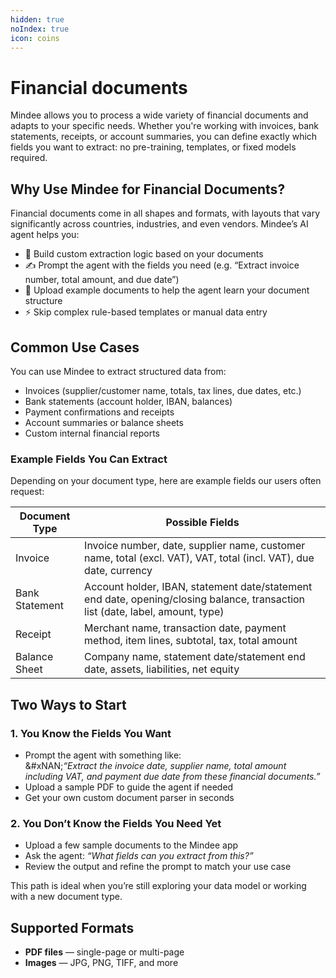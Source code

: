 ```yaml
---
hidden: true
noIndex: true
icon: coins
---
```


# Financial documents

Mindee allows you to process a wide variety of financial documents and adapts to your specific needs. Whether you're working with invoices, bank statements, receipts, or account summaries, you can define exactly which fields you want to extract: no pre-training, templates, or fixed models required.

## Why Use Mindee for Financial Documents?

Financial documents come in all shapes and formats, with layouts that vary significantly across countries, industries, and even vendors. Mindee’s AI agent helps you:

* 🧠 Build custom extraction logic based on your documents
* ✍️ Prompt the agent with the fields you need (e.g. “Extract invoice number, total amount, and due date”)
* 📄 Upload example documents to help the agent learn your document structure
* ⚡ Skip complex rule-based templates or manual data entry

## Common Use Cases

You can use Mindee to extract structured data from:

* Invoices (supplier/customer name, totals, tax lines, due dates, etc.)
* Bank statements (account holder, IBAN, balances)
* Payment confirmations and receipts
* Account summaries or balance sheets
* Custom internal financial reports

### Example Fields You Can Extract

Depending on your document type, here are example fields our users often request:

| Document Type  | Possible Fields                                                                                                                |
| -------------- | ------------------------------------------------------------------------------------------------------------------------------ |
| Invoice        | Invoice number, date, supplier name, customer name, total (excl. VAT), VAT, total (incl. VAT), due date, currency              |
| Bank Statement | Account holder, IBAN, statement date/statement end date, opening/closing balance, transaction list (date, label, amount, type) |
| Receipt        | Merchant name, transaction date, payment method, item lines, subtotal, tax, total amount                                       |
| Balance Sheet  | Company name, statement date/statement end date, assets, liabilities, net equity                                               |

## Two Ways to Start

### 1. You Know the Fields You Want

* Prompt the agent with something like:\
  &#xNAN;_“Extract the invoice date, supplier name, total amount including VAT, and payment due date from these financial documents.”_
* Upload a sample PDF to guide the agent if needed
* Get your own custom document parser in seconds

### 2. You Don’t Know the Fields You Need Yet

* Upload a few sample documents to the Mindee app
* Ask the agent: _“What fields can you extract from this?”_
* Review the output and refine the prompt to match your use case

This path is ideal when you’re still exploring your data model or working with a new document type.

## Supported Formats

* **PDF files** — single-page or multi-page
* **Images** — JPG, PNG, TIFF, and more
